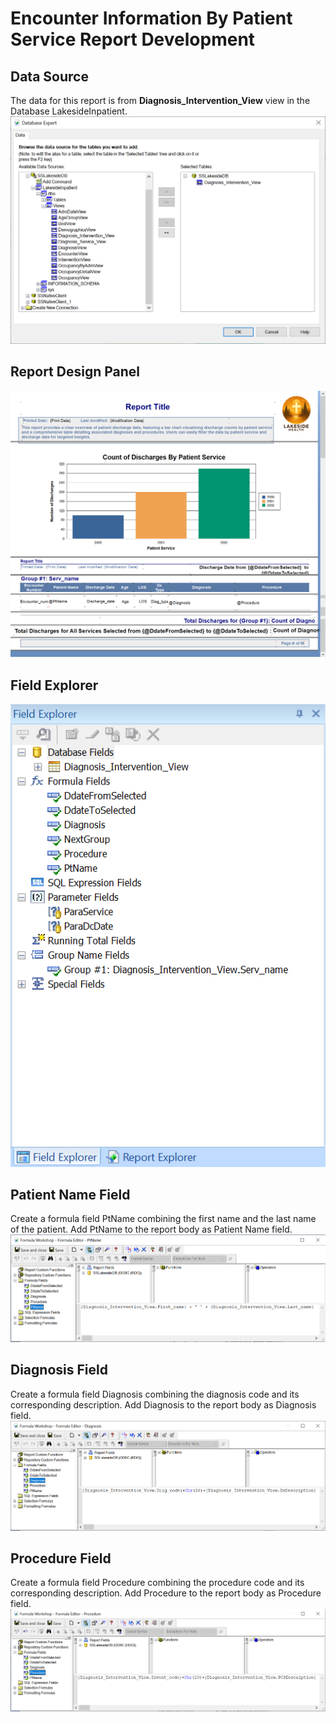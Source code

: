 # Encounter Information By Patient Service Report Development
## Data Source 
The data for this report is from <b>Diagnosis_Intervention_View</b> view in the Database LakesideInpatient. 
![Data Source](images/DatabaseExpert.png)
## Report Design Panel
![Report Design Panel](images/DesignPanel.png)
## Field Explorer
![Field Explorer](images/FieldExplorer.png)
## Patient Name Field
Create a formula field PtName combining the first name and the last name of the patient. Add PtName to the report body as Patient Name field.
![Formula Field Patient Name](images/FormulaField_PatientName.png)
## Diagnosis Field
Create a formula field Diagnosis combining the diagnosis code and its corresponding description. Add Diagnosis to the report body as Diagnosis field.
![Formula Field Diagnosis](images/FormulaField_Diagnosis.png)
## Procedure Field
Create a formula field Procedure combining the procedure code and its corresponding description. Add Procedure to the report body as Procedure field.
![Formula Field Procedure](images/FormulaField_Procedure.png)
